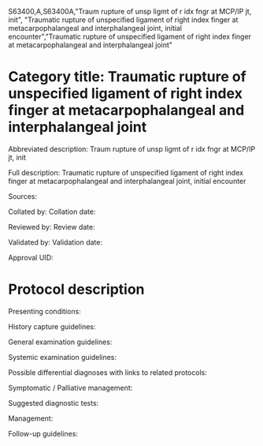 S63400,A,S63400A,"Traum rupture of unsp ligmt of r idx fngr at MCP/IP jt, init", "Traumatic rupture of unspecified ligament of right index finger at metacarpophalangeal and interphalangeal joint, initial encounter","Traumatic rupture of unspecified ligament of right index finger at metacarpophalangeal and interphalangeal joint"
# Category title: Traumatic rupture of unspecified ligament of right index finger at metacarpophalangeal and interphalangeal joint

Abbreviated description: Traum rupture of unsp ligmt of r idx fngr at MCP/IP jt, init

Full description: Traumatic rupture of unspecified ligament of right index finger at metacarpophalangeal and interphalangeal joint, initial encounter

Sources:

Collated by:
Collation date:

Reviewed by:
Review date:

Validated by:
Validation date:

Approval UID:

# Protocol description

Presenting conditions:

History capture guidelines:

General examination guidelines:

Systemic examination guidelines:

Possible differential diagnoses with links to related protocols:

Symptomatic / Palliative management:

Suggested diagnostic tests:

Management:

Follow-up guidelines:
